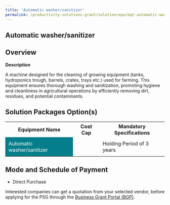 ```yaml
---
title: 'Automatic washer/sanitizer'
permalink: /productivity-solutions-grant/solutionrepo/eqt-automatic-washer-sanitizer
---
```


## Automatic washer/sanitizer

## Overview

**Description**

A machine designed for the cleaning of growing equipment (tanks, hydroponics trough, barrels, crates, trays etc.) used for farming. This equipment ensures thorough washing and sanitization, promoting hygiene and cleanliness in agricultural operations by efficiently removing dirt, residues, and potential contaminants.

## Solution Packages Option(s)

<table>
<tr>
<th><b>Equipment Name</b></th>
<th><b>Cost Cap</b></th>
<th><b>Mandatory Specifications</b></th>
</tr>
<tr>
<td style='padding: 10px; background-color: #037E8A; color: #FFFFFF;'>Automatic washer/sanitizer</td>
<td style='padding: 10px;'> </td>
<td style='padding: 10px;'>Holding Period of 3 years</td>
</tr>
</table>

## Mode and Schedule of Payment

 - Direct Purchase

Interested companies can get a quotation from your selected vendor, before applying for the PSG through the <a href='https://www.businessgrants.gov.sg/' target='_blank' rel='noopener'>Business Grant Portal (BGP)</a>.

<script src="/jquery/resize-tables.js"></script>
